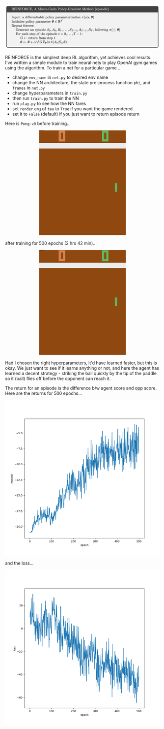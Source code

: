 ![](reinforce.png)

REINFORCE is the simplest deep RL algorithm, yet achieves cool results. I've written a simple module to train neural nets to play OpenAI gym games using the algorithm. To train a net for a particular game...

- change `env_name` in `net.py` to desired env name
- change the NN architecture, the state pre-process function `phi`, and `frames` in `net.py`
- change hyperparameters in `train.py`
- then run `train.py` to train the NN
- run `play.py` to see how the NN fares
- set `render` arg of `tau` to `True` if you want the game rendered
- set it to `False` (default) if you just want to return episode return

Here is `Pong-v0` before training...

<div style="text-align:center"><img src="pi_before.gif"/></div>

after training for 500 epochs (2 hrs 42 min)...

<div style="text-align:center"><img src="pi_after.gif"/></div>

Had I chosen the right hyperparameters, it'd have learned faster, but this is okay. We just want to see if it learns anything or not, and here the agent has learned a decent strategy - striking the ball quickly by the tip of the paddle so it (ball) flies off before the opponent can reach it.

The return for an episode is the difference b/w agent score and opp score. Here are the returns for 500 epochs...

![](rewards.png)

and the loss...

![](losses.png)
